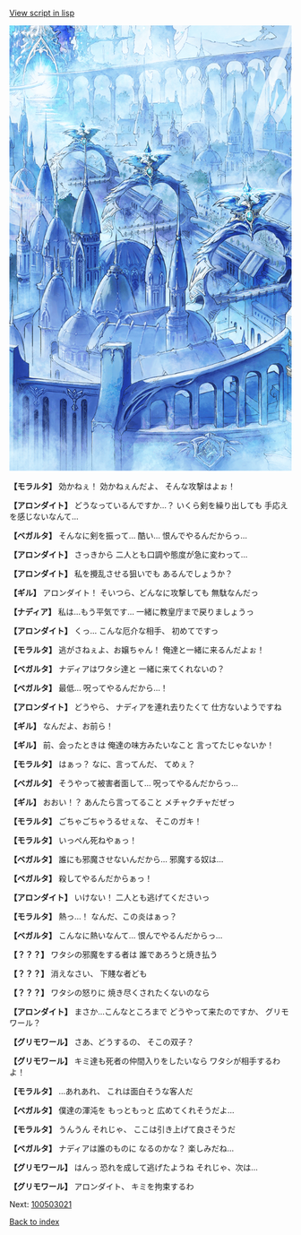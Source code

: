 [View script in lisp](../scripts/100503013.txt)

![400_angel_town_daytime.png](../images/backgrounds/400_angel_town_daytime.png)

**【モラルタ】**
効かねぇ！
効かねぇんだよ、
そんな攻撃はよぉ！

**【アロンダイト】**
どうなっているんですか…？
いくら剣を繰り出しても
手応えを感じないなんて…

**【ベガルタ】**
そんなに剣を振って…
酷い…
恨んでやるんだからっ…

**【アロンダイト】**
さっきから
二人とも口調や態度が急に変わって…

**【アロンダイト】**
私を攪乱させる狙いでも
あるんでしょうか？

**【ギル】**
アロンダイト！
そいつら、どんなに攻撃しても
無駄なんだっ

**【ナディア】**
私は…もう平気です…
一緒に教皇庁まで戻りましょうっ

**【アロンダイト】**
くっ…
こんな厄介な相手、
初めてですっ

**【モラルタ】**
逃がさねぇよ、お嬢ちゃん！
俺達と一緒に来るんだよぉ！

**【ベガルタ】**
ナディアはワタシ達と
一緒に来てくれないの？

**【ベガルタ】**
最低…
呪ってやるんだから…！

**【アロンダイト】**
どうやら、
ナディアを連れ去りたくて
仕方ないようですね

**【ギル】**
なんだよ、お前ら！

**【ギル】**
前、会ったときは
俺達の味方みたいなこと
言ってたじゃないか！

**【モラルタ】**
はぁっ？
なに、言ってんだ、
てめぇ？

**【ベガルタ】**
そうやって被害者面して…
呪ってやるんだからっ…

**【ギル】**
おおい！？
あんたら言ってること
メチャクチャだぜっ

**【モラルタ】**
ごちゃごちゃうるせぇな、
そこのガキ！

**【モラルタ】**
いっぺん死ねやぁっ！

**【ベガルタ】**
誰にも邪魔させないんだから…
邪魔する奴は…

**【ベガルタ】**
殺してやるんだからぁっ！

**【アロンダイト】**
いけない！
二人とも逃げてくださいっ

**【モラルタ】**
熱っ…！
なんだ、この炎はぁっ？

**【ベガルタ】**
こんなに熱いなんて…
恨んでやるんだからっ…

**【？？？】**
ワタシの邪魔をする者は
誰であろうと焼き払う

**【？？？】**
消えなさい、
下賤な者ども

**【？？？】**
ワタシの怒りに
焼き尽くされたくないのなら

**【アロンダイト】**
まさか…こんなところまで
どうやって来たのですか、
グリモワール？

**【グリモワール】**
さあ、どうするの、
そこの双子？

**【グリモワール】**
キミ達も死者の仲間入りをしたいなら
ワタシが相手するわよ！

**【モラルタ】**
…あれあれ、
これは面白そうな客人だ

**【ベガルタ】**
僕達の渾沌を
もっともっと
広めてくれそうだよ…

**【モラルタ】**
うんうん
それじゃ、
ここは引き上げて良さそうだ

**【ベガルタ】**
ナディアは誰のものに
なるのかな？
楽しみだね…

**【グリモワール】**
はんっ
恐れを成して逃げたようね
それじゃ、次は…

**【グリモワール】**
アロンダイト、
キミを拘束するわ


Next: [100503021](100503021.md)

[Back to index](index.md)
